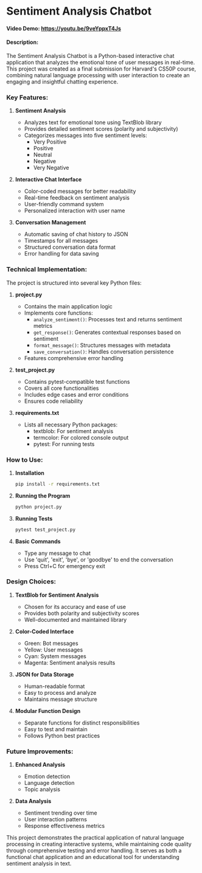 # Sentiment Analysis Chatbot

#### Video Demo: https://youtu.be/9veYppxT4Js
#### Description:

The Sentiment Analysis Chatbot is a Python-based interactive chat application that analyzes the emotional tone of user messages in real-time. This project was created as a final submission for Harvard's CS50P course, combining natural language processing with user interaction to create an engaging and insightful chatting experience.

### Key Features:

1. **Sentiment Analysis**
   - Analyzes text for emotional tone using TextBlob library
   - Provides detailed sentiment scores (polarity and subjectivity)
   - Categorizes messages into five sentiment levels:
     - Very Positive
     - Positive
     - Neutral
     - Negative
     - Very Negative

2. **Interactive Chat Interface**
   - Color-coded messages for better readability
   - Real-time feedback on sentiment analysis
   - User-friendly command system
   - Personalized interaction with user name

3. **Conversation Management**
   - Automatic saving of chat history to JSON
   - Timestamps for all messages
   - Structured conversation data format
   - Error handling for data saving

### Technical Implementation:

The project is structured into several key Python files:

1. **project.py**
   - Contains the main application logic
   - Implements core functions:
     - `analyze_sentiment()`: Processes text and returns sentiment metrics
     - `get_response()`: Generates contextual responses based on sentiment
     - `format_message()`: Structures messages with metadata
     - `save_conversation()`: Handles conversation persistence
   - Features comprehensive error handling

2. **test_project.py**
   - Contains pytest-compatible test functions
   - Covers all core functionalities
   - Includes edge cases and error conditions
   - Ensures code reliability

3. **requirements.txt**
   - Lists all necessary Python packages:
     - textblob: For sentiment analysis
     - termcolor: For colored console output
     - pytest: For running tests

### How to Use:

1. **Installation**
   ```bash
   pip install -r requirements.txt
   ```

2. **Running the Program**
   ```bash
   python project.py
   ```

3. **Running Tests**
   ```bash
   pytest test_project.py
   ```

4. **Basic Commands**
   - Type any message to chat
   - Use 'quit', 'exit', 'bye', or 'goodbye' to end the conversation
   - Press Ctrl+C for emergency exit

### Design Choices:

1. **TextBlob for Sentiment Analysis**
   - Chosen for its accuracy and ease of use
   - Provides both polarity and subjectivity scores
   - Well-documented and maintained library

2. **Color-Coded Interface**
   - Green: Bot messages
   - Yellow: User messages
   - Cyan: System messages
   - Magenta: Sentiment analysis results

3. **JSON for Data Storage**
   - Human-readable format
   - Easy to process and analyze
   - Maintains message structure

4. **Modular Function Design**
   - Separate functions for distinct responsibilities
   - Easy to test and maintain
   - Follows Python best practices

### Future Improvements:

1. **Enhanced Analysis**
   - Emotion detection
   - Language detection
   - Topic analysis

2. **Data Analysis**
   - Sentiment trending over time
   - User interaction patterns
   - Response effectiveness metrics

This project demonstrates the practical application of natural language processing in creating interactive systems, while maintaining code quality through comprehensive testing and error handling. It serves as both a functional chat application and an educational tool for understanding sentiment analysis in text.
